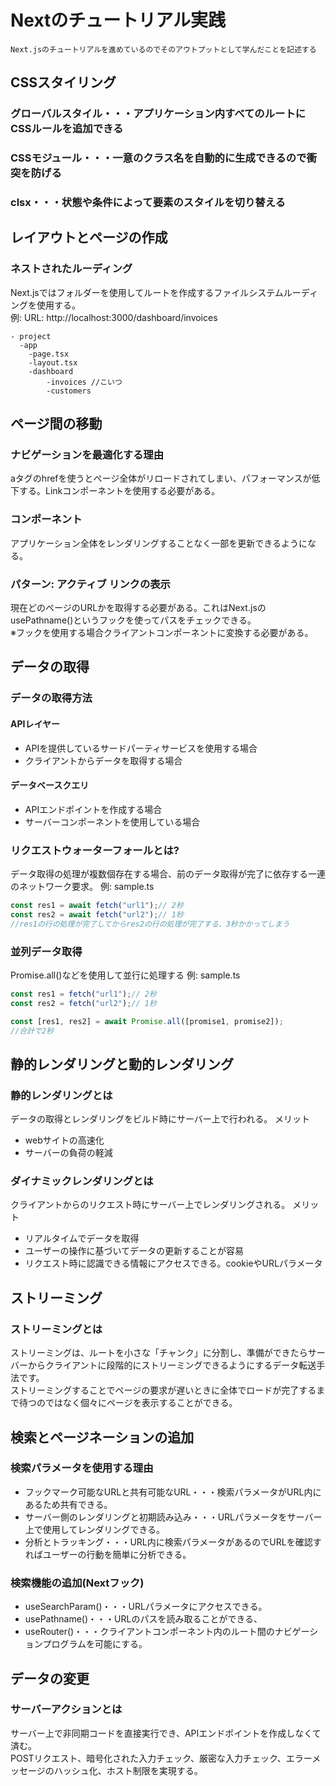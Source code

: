 # Nextのチュートリアル実践
    Next.jsのチュートリアルを進めているのでそのアウトプットとして学んだことを記述する


## CSSスタイリング
### グローバルスタイル・・・アプリケーション内すべてのルートにCSSルールを追加できる

### CSSモジュール・・・一意のクラス名を自動的に生成できるので衝突を防げる


### clsx・・・状態や条件によって要素のスタイルを切り替える

## レイアウトとページの作成
### ネストされたルーディング
Next.jsではフォルダーを使用してルートを作成するファイルシステムルーディングを使用する。<br>
例: URL: http://localhost:3000/dashboard/invoices
```
- project
  -app
    -page.tsx
    -layout.tsx
    -dashboard
        -invoices //こいつ
        -customers
```


## ページ間の移動
### ナビゲーションを最適化する理由
aタグのhrefを使うとページ全体がリロードされてしまい、パフォーマンスが低下する。Linkコンポーネントを使用する必要がある。

### コンポーネント<Link>
アプリケーション全体をレンダリングすることなく一部を更新できるようになる。<br>
 

### パターン: アクティブ リンクの表示
現在どのページのURLかを取得する必要がある。これはNext.jsのusePathname()というフックを使ってパスをチェックできる。<br />
※フックを使用する場合クライアントコンポーネントに変換する必要がある。<br />


## データの取得
### データの取得方法
#### APIレイヤー
- APIを提供しているサードパーティサービスを使用する場合
- クライアントからデータを取得する場合
#### データベースクエリ
- APIエンドポイントを作成する場合
- サーバーコンポーネントを使用している場合

### リクエストウォーターフォールとは?
データ取得の処理が複数個存在する場合、前のデータ取得が完了に依存する一連のネットワーク要求。
例:
sample.ts
```ts
const res1 = await fetch("url1");// 2秒
const res2 = await fetch("url2");// 1秒
//res1の行の処理が完了してからres2の行の処理が完了する、3秒かかってしまう
```

### 並列データ取得
Promise.all()などを使用して並行に処理する
例:
sample.ts
```ts
const res1 = fetch("url1");// 2秒
const res2 = fetch("url2");// 1秒

const [res1, res2] = await Promise.all([promise1, promise2]);
//合計で2秒
```


## 静的レンダリングと動的レンダリング
### 静的レンダリングとは
データの取得とレンダリングをビルド時にサーバー上で行われる。
メリット
 - webサイトの高速化
 - サーバーの負荷の軽減

### ダイナミックレンダリングとは
クライアントからのリクエスト時にサーバー上でレンダリングされる。
メリット
 - リアルタイムでデータを取得
 - ユーザーの操作に基づいてデータの更新することが容易
 - リクエスト時に認識できる情報にアクセスできる。cookieやURLパラメータ

## ストリーミング
### ストリーミングとは
ストリーミングは、ルートを小さな「チャンク」に分割し、準備ができたらサーバーからクライアントに段階的にストリーミングできるようにするデータ転送手法です。<br>
ストリーミングすることでページの要求が遅いときに全体でロードが完了するまで待つのではなく個々にページを表示することができる。<br>

## 検索とページネーションの追加
### 検索パラメータを使用する理由
- フックマーク可能なURLと共有可能なURL・・・検索パラメータがURL内にあるため共有できる。
- サーバー側のレンダリングと初期読み込み・・・URLパラメータをサーバー上で使用してレンダリングできる。
- 分析とトラッキング・・・URL内に検索パラメータがあるのでURLを確認すればユーザーの行動を簡単に分析できる。

### 検索機能の追加(Nextフック)
- useSearchParam()・・・URLパラメータにアクセスできる。
- usePathname()・・・URLのパスを読み取ることができる、
- useRouter()・・・クライアントコンポーネント内のルート間のナビゲーションプログラムを可能にする。


## データの変更
### サーバーアクションとは
サーバー上で非同期コードを直接実行でき、APIエンドポイントを作成しなくて済む。<br>
POSTリクエスト、暗号化された入力チェック、厳密な入力チェック、エラーメッセージのハッシュ化、ホスト制限を実現する。

